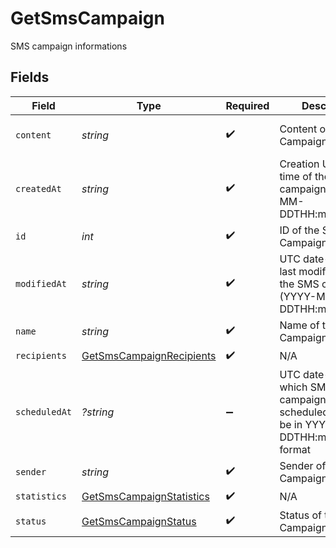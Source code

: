 # GetSmsCampaign

SMS campaign informations


## Fields

| Field                                                                                          | Type                                                                                           | Required                                                                                       | Description                                                                                    | Example                                                                                        |
| ---------------------------------------------------------------------------------------------- | ---------------------------------------------------------------------------------------------- | ---------------------------------------------------------------------------------------------- | ---------------------------------------------------------------------------------------------- | ---------------------------------------------------------------------------------------------- |
| `content`                                                                                      | *string*                                                                                       | :heavy_check_mark:                                                                             | Content of the SMS Campaign                                                                    | Visit our Store and get some discount !                                                        |
| `createdAt`                                                                                    | *string*                                                                                       | :heavy_check_mark:                                                                             | Creation UTC date-time of the SMS campaign (YYYY-MM-DDTHH:mm:ss.SSSZ)                          | 2017-06-01T12:30:00Z                                                                           |
| `id`                                                                                           | *int*                                                                                          | :heavy_check_mark:                                                                             | ID of the SMS Campaign                                                                         | 2                                                                                              |
| `modifiedAt`                                                                                   | *string*                                                                                       | :heavy_check_mark:                                                                             | UTC date-time of last modification of the SMS campaign (YYYY-MM-DDTHH:mm:ss.SSSZ)              | 2017-05-01T12:30:00Z                                                                           |
| `name`                                                                                         | *string*                                                                                       | :heavy_check_mark:                                                                             | Name of the SMS Campaign                                                                       | PROMO CODE                                                                                     |
| `recipients`                                                                                   | [GetSmsCampaignRecipients](../../models/shared/GetSmsCampaignRecipients.md)                    | :heavy_check_mark:                                                                             | N/A                                                                                            |                                                                                                |
| `scheduledAt`                                                                                  | *?string*                                                                                      | :heavy_minus_sign:                                                                             | UTC date-time on which SMS campaign is scheduled. Should be in YYYY-MM-DDTHH:mm:ss.SSSZ format | 2017-06-01T12:30:00Z                                                                           |
| `sender`                                                                                       | *string*                                                                                       | :heavy_check_mark:                                                                             | Sender of the SMS Campaign                                                                     | MyCompany                                                                                      |
| `statistics`                                                                                   | [GetSmsCampaignStatistics](../../models/shared/GetSmsCampaignStatistics.md)                    | :heavy_check_mark:                                                                             | N/A                                                                                            |                                                                                                |
| `status`                                                                                       | [GetSmsCampaignStatus](../../models/shared/GetSmsCampaignStatus.md)                            | :heavy_check_mark:                                                                             | Status of the SMS Campaign                                                                     | draft                                                                                          |